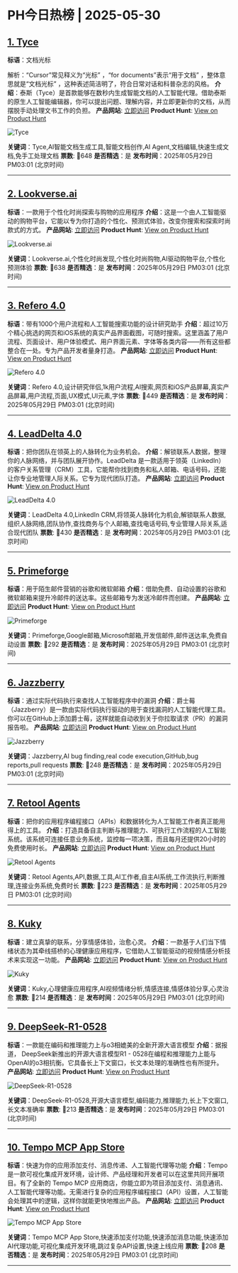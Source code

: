 # PH今日热榜 | 2025-05-30

## [1. Tyce](https://www.producthunt.com/posts/tyce?utm_campaign=producthunt-api&utm_medium=api-v2&utm_source=Application%3A+dev+%28ID%3A+189358%29)
**标语**：文档光标

解析：“Cursor”常见释义为“光标” ，“for documents”表示“用于文档” ，整体意思就是“文档光标” ，这种表述简洁明了，符合日常对话和科普杂志的风格。
**介绍**：泰斯（Tyce）是首款能够在数秒内生成智能文档的人工智能代理。借助泰斯的原生人工智能编辑器，你可以提出问题、理解内容，并立即更新你的文档，从而摆脱手动处理文书工作的负担。
**产品网站**: [立即访问](https://www.producthunt.com/r/PF5USWICDZJSMG?utm_campaign=producthunt-api&utm_medium=api-v2&utm_source=Application%3A+dev+%28ID%3A+189358%29)
**Product Hunt**: [View on Product Hunt](https://www.producthunt.com/posts/tyce?utm_campaign=producthunt-api&utm_medium=api-v2&utm_source=Application%3A+dev+%28ID%3A+189358%29)

![Tyce](https://ph-files.imgix.net/e3305929-1a03-4690-82ae-a0b08671ea3a.jpeg?auto=format)

**关键词**：Tyce,AI智能文档生成工具,智能文档创作,AI Agent,文档编辑,快速生成文档,免手工处理文档
**票数**: 🔺648
**是否精选**：是
**发布时间**：2025年05月29日 PM03:01 (北京时间)

---

## [2. Lookverse.ai](https://www.producthunt.com/posts/lookverse-ai?utm_campaign=producthunt-api&utm_medium=api-v2&utm_source=Application%3A+dev+%28ID%3A+189358%29)
**标语**：一款用于个性化时尚探索与购物的应用程序
**介绍**：这是一个由人工智能驱动的购物平台，它能以专为你打造的个性化、预测式体验，改变你搜索和探索时尚款式的方式。
**产品网站**: [立即访问](https://www.producthunt.com/r/LKCOFGSBMRDIFN?utm_campaign=producthunt-api&utm_medium=api-v2&utm_source=Application%3A+dev+%28ID%3A+189358%29)
**Product Hunt**: [View on Product Hunt](https://www.producthunt.com/posts/lookverse-ai?utm_campaign=producthunt-api&utm_medium=api-v2&utm_source=Application%3A+dev+%28ID%3A+189358%29)

![Lookverse.ai](https://ph-files.imgix.net/538806ff-8a7c-4644-a438-39a3b3bb7a3e.png?auto=format)

**关键词**：Lookverse.ai,个性化时尚发现,个性化时尚购物,AI驱动购物平台,个性化预测体验
**票数**: 🔺638
**是否精选**：是
**发布时间**：2025年05月29日 PM03:01 (北京时间)

---

## [3. Refero 4.0](https://www.producthunt.com/posts/refero-4-0?utm_campaign=producthunt-api&utm_medium=api-v2&utm_source=Application%3A+dev+%28ID%3A+189358%29)
**标语**：带有1000个用户流程和人工智能搜索功能的设计研究助手
**介绍**：超过10万个精心挑选的网页和iOS系统的真实产品界面截图，可随时搜索。这里涵盖了用户流程、页面设计、用户体验模式、用户界面元素、字体等各类内容——所有这些都整合在一处。专为产品开发者量身打造。
**产品网站**: [立即访问](https://www.producthunt.com/r/L7DVEDK7U42QZT?utm_campaign=producthunt-api&utm_medium=api-v2&utm_source=Application%3A+dev+%28ID%3A+189358%29)
**Product Hunt**: [View on Product Hunt](https://www.producthunt.com/posts/refero-4-0?utm_campaign=producthunt-api&utm_medium=api-v2&utm_source=Application%3A+dev+%28ID%3A+189358%29)

![Refero 4.0](https://ph-files.imgix.net/a86a059f-7697-4c5a-ae9d-a61d50558582.png?auto=format)

**关键词**：Refero 4.0,设计研究伴侣,1k用户流程,AI搜索,网页和iOS产品屏幕,真实产品屏幕,用户流程,页面,UX模式,UI元素,字体
**票数**: 🔺449
**是否精选**：是
**发布时间**：2025年05月29日 PM03:01 (北京时间)

---

## [4. LeadDelta 4.0](https://www.producthunt.com/posts/leaddelta-4-0?utm_campaign=producthunt-api&utm_medium=api-v2&utm_source=Application%3A+dev+%28ID%3A+189358%29)
**标语**：把你团队在领英上的人脉转化为业务机会。
**介绍**：解锁联系人数据，整理你的人脉网络，并与团队展开协作。LeadDelta 是一款适用于领英（LinkedIn）的客户关系管理（CRM）工具，它能帮你找到商务和私人邮箱、电话号码，还能让你专业地管理人际关系。它专为现代团队打造。
**产品网站**: [立即访问](https://www.producthunt.com/r/JERMNCKZV2PHWS?utm_campaign=producthunt-api&utm_medium=api-v2&utm_source=Application%3A+dev+%28ID%3A+189358%29)
**Product Hunt**: [View on Product Hunt](https://www.producthunt.com/posts/leaddelta-4-0?utm_campaign=producthunt-api&utm_medium=api-v2&utm_source=Application%3A+dev+%28ID%3A+189358%29)

![LeadDelta 4.0](https://ph-files.imgix.net/f6febce3-bf68-4d33-a3ee-265e88b17522.png?auto=format)

**关键词**：LeadDelta 4.0,LinkedIn CRM,将领英人脉转化为机会,解锁联系人数据,组织人脉网络,团队协作,查找商务与个人邮箱,查找电话号码,专业管理人际关系,适合现代团队
**票数**: 🔺430
**是否精选**：是
**发布时间**：2025年05月29日 PM03:01 (北京时间)

---

## [5. Primeforge](https://www.producthunt.com/posts/primeforge?utm_campaign=producthunt-api&utm_medium=api-v2&utm_source=Application%3A+dev+%28ID%3A+189358%29)
**标语**：用于陌生邮件营销的谷歌和微软邮箱
**介绍**：借助免费、自动设置的谷歌和微软邮箱来提升冷邮件的送达率。这些邮箱专为发送冷邮件而创建。
**产品网站**: [立即访问](https://www.producthunt.com/r/BIN4YKJGZ636QH?utm_campaign=producthunt-api&utm_medium=api-v2&utm_source=Application%3A+dev+%28ID%3A+189358%29)
**Product Hunt**: [View on Product Hunt](https://www.producthunt.com/posts/primeforge?utm_campaign=producthunt-api&utm_medium=api-v2&utm_source=Application%3A+dev+%28ID%3A+189358%29)

![Primeforge](https://ph-files.imgix.net/e290938b-07c9-49fe-8f00-714b19b040a5.jpeg?auto=format)

**关键词**：Primeforge,Google邮箱,Microsoft邮箱,开发信邮件,邮件送达率,免费自动设置
**票数**: 🔺292
**是否精选**：是
**发布时间**：2025年05月29日 PM03:01 (北京时间)

---

## [6. Jazzberry](https://www.producthunt.com/posts/jazzberry?utm_campaign=producthunt-api&utm_medium=api-v2&utm_source=Application%3A+dev+%28ID%3A+189358%29)
**标语**：通过实际代码执行来查找人工智能程序中的漏洞
**介绍**：爵士莓（Jazzberry）是一款由实际代码执行驱动的用于查找漏洞的人工智能代理工具。你可以在GitHub上添加爵士莓，这样就能自动收到关于你拉取请求（PR）的漏洞报告啦。
**产品网站**: [立即访问](https://www.producthunt.com/r/T2O7OJGL7LOZSR?utm_campaign=producthunt-api&utm_medium=api-v2&utm_source=Application%3A+dev+%28ID%3A+189358%29)
**Product Hunt**: [View on Product Hunt](https://www.producthunt.com/posts/jazzberry?utm_campaign=producthunt-api&utm_medium=api-v2&utm_source=Application%3A+dev+%28ID%3A+189358%29)

![Jazzberry](https://ph-files.imgix.net/9a5fa01d-31c9-446f-b5dc-6c0d2b979c11.png?auto=format)

**关键词**：Jazzberry,AI bug finding,real code execution,GitHub,bug reports,pull requests
**票数**: 🔺248
**是否精选**：是
**发布时间**：2025年05月29日 PM03:01 (北京时间)

---

## [7. Retool Agents](https://www.producthunt.com/posts/retool-agents?utm_campaign=producthunt-api&utm_medium=api-v2&utm_source=Application%3A+dev+%28ID%3A+189358%29)
**标语**：把你的应用程序编程接口（APIs）和数据转化为人工智能工作者真正能用得上的工具。
**介绍**：打造具备自主判断与推理能力、可执行工作流程的人工智能系统。该系统可连接任意业务系统，监控每一项决策，而且每月还提供20小时的免费使用时长。
**产品网站**: [立即访问](https://www.producthunt.com/r/FZ6KI2PMT3YETG?utm_campaign=producthunt-api&utm_medium=api-v2&utm_source=Application%3A+dev+%28ID%3A+189358%29)
**Product Hunt**: [View on Product Hunt](https://www.producthunt.com/posts/retool-agents?utm_campaign=producthunt-api&utm_medium=api-v2&utm_source=Application%3A+dev+%28ID%3A+189358%29)

![Retool Agents](https://ph-files.imgix.net/6af12072-fe22-461d-8331-8f2a40b8734e.png?auto=format)

**关键词**：Retool Agents,API,数据,工具,AI工作者,自主AI系统,工作流执行,判断推理,连接业务系统,免费时长
**票数**: 🔺223
**是否精选**：是
**发布时间**：2025年05月29日 PM03:01 (北京时间)

---

## [8. Kuky](https://www.producthunt.com/posts/kuky?utm_campaign=producthunt-api&utm_medium=api-v2&utm_source=Application%3A+dev+%28ID%3A+189358%29)
**标语**：建立真挚的联系，分享情感体验，治愈心灵。
**介绍**：一款基于人们当下情绪状态为其牵线搭桥的心理健康应用程序，它借助人工智能驱动的视频情感分析技术来实现这一功能。
**产品网站**: [立即访问](https://www.producthunt.com/r/GT6FTGC3OMLEUG?utm_campaign=producthunt-api&utm_medium=api-v2&utm_source=Application%3A+dev+%28ID%3A+189358%29)
**Product Hunt**: [View on Product Hunt](https://www.producthunt.com/posts/kuky?utm_campaign=producthunt-api&utm_medium=api-v2&utm_source=Application%3A+dev+%28ID%3A+189358%29)

![Kuky](https://ph-files.imgix.net/49e026ce-4b3a-4caa-ac57-183f4674bedb.gif?auto=format)

**关键词**：Kuky,心理健康应用程序,AI视频情绪分析,情感连接,情感体验分享,心灵治愈
**票数**: 🔺214
**是否精选**：是
**发布时间**：2025年05月29日 PM03:01 (北京时间)

---

## [9. DeepSeek-R1-0528](https://www.producthunt.com/posts/deepseek-r1-0528?utm_campaign=producthunt-api&utm_medium=api-v2&utm_source=Application%3A+dev+%28ID%3A+189358%29)
**标语**：一款能在编码和推理能力上与o3相媲美的全新开源大语言模型
**介绍**：据报道， DeepSeek新推出的开源大语言模型R1 - 0528在编程和推理能力上能与OpenAI的o3相抗衡。它具备长上下文窗口，长文本处理的准确性也有所提升。
**产品网站**: [立即访问](https://www.producthunt.com/r/LJSZB3MBQ7JOTI?utm_campaign=producthunt-api&utm_medium=api-v2&utm_source=Application%3A+dev+%28ID%3A+189358%29)
**Product Hunt**: [View on Product Hunt](https://www.producthunt.com/posts/deepseek-r1-0528?utm_campaign=producthunt-api&utm_medium=api-v2&utm_source=Application%3A+dev+%28ID%3A+189358%29)

![DeepSeek-R1-0528](https://ph-files.imgix.net/4278af8d-86f4-4ab5-8c2d-173866a20407.png?auto=format)

**关键词**：DeepSeek-R1-0528,开源大语言模型,编码能力,推理能力,长上下文窗口,长文本准确率
**票数**: 🔺213
**是否精选**：是
**发布时间**：2025年05月29日 PM03:01 (北京时间)

---

## [10. Tempo MCP App Store](https://www.producthunt.com/posts/tempo-mcp-app-store?utm_campaign=producthunt-api&utm_medium=api-v2&utm_source=Application%3A+dev+%28ID%3A+189358%29)
**标语**：快速为你的应用添加支付、消息传递、人工智能代理等功能
**介绍**：Tempo 是一款可视化集成开发环境，设计师、产品经理和开发者可以在这里共同开展项目。有了全新的 Tempo MCP 应用商店，你能立即为项目添加支付、消息通讯、人工智能代理等功能。无需进行复杂的应用程序编程接口（API）设置，人工智能会处理其中的逻辑，这样你就能更快地推出产品。
**产品网站**: [立即访问](https://www.producthunt.com/r/54GBYOBM7OVPEZ?utm_campaign=producthunt-api&utm_medium=api-v2&utm_source=Application%3A+dev+%28ID%3A+189358%29)
**Product Hunt**: [View on Product Hunt](https://www.producthunt.com/posts/tempo-mcp-app-store?utm_campaign=producthunt-api&utm_medium=api-v2&utm_source=Application%3A+dev+%28ID%3A+189358%29)

![Tempo MCP App Store](https://ph-files.imgix.net/cc16f4f9-f451-456f-9df6-c34e843bbdf8.png?auto=format)

**关键词**：Tempo MCP App Store,快速添加支付功能,快速添加消息功能,快速添加AI代理功能,可视化集成开发环境,跳过复杂API设置,快速上线应用
**票数**: 🔺208
**是否精选**：是
**发布时间**：2025年05月29日 PM03:01 (北京时间)

---

